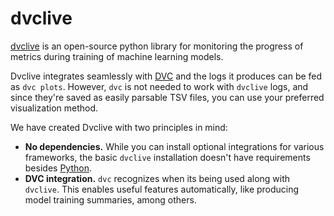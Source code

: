 # dvclive

[dvclive](/doc/dvclive) is an open-source python library for monitoring
the progress of metrics during training of machine learning models.

Dvclive integrates seamlessly with [DVC](https://dvc.org/) and the logs it
produces can be fed as `dvc plots`. However, `dvc` is not needed to work with
`dvclive` logs, and since they're saved as easily parsable TSV files, you can
use your preferred visualization method.

We have created Dvclive with two principles in mind:

- **No dependencies.** While you can install optional integrations for various
  frameworks, the basic `dvclive` installation doesn't have requirements besides
  [Python](https://www.python.org/).
- **DVC integration.** `dvc` recognizes when its being used along with
  `dvclive`. This enables useful features automatically, like producing model
  training summaries, among others.
